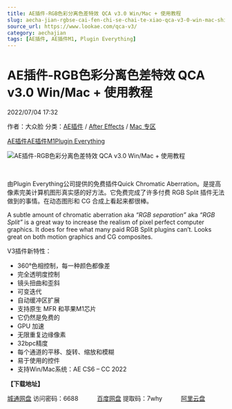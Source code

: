 ```yaml
---
title: AE插件-RGB色彩分离色差特效 QCA v3.0 Win/Mac + 使用教程
slug: aecha-jian-rgbse-cai-fen-chi-se-chai-te-xiao-qca-v3-0-win-mac-shi-yong-jiao-cheng
source_url: https://www.lookae.com/qca-v3/
category: aechajian
tags: [AE插件, AE插件M1, Plugin Everything]
---
```

# AE插件-RGB色彩分离色差特效 QCA v3.0 Win/Mac + 使用教程

2022/07/04 17:32

作者：大众脸
分类：[AE插件](https://www.lookae.com/after-effects/aechajian/) / [After Effects](https://www.lookae.com/after-effects/) / [Mac 专区](https://www.lookae.com/mac-osx/)

[AE插件](https://www.lookae.com/tag/ae%e6%8f%92%e4%bb%b6/)[AE插件M1](https://www.lookae.com/tag/aem1/)[Plugin Everything](https://www.lookae.com/tag/plugin-everything/)

![AE插件-RGB色彩分离色差特效 QCA v3.0 Win/Mac + 使用教程](https://www.lookae.com/wp-content/uploads/2022/07/Quick-Chromatic-Aberration-v3.jpg "AE插件-RGB色彩分离色差特效 QCA v3.0 Win/Mac + 使用教程-LookAE.com")

[﻿﻿﻿](https://cloud.video.taobao.com//play/u/705956171/p/1/e/6/t/1/367575230938.mp4)

由Plugin Everything公司提供的免费插件Quick Chromatic Aberration。是提高像素完美计算机图形真实感的好方法。它免费完成了许多付费 RGB Split 插件无法做到的事情。在动态图形和 CG 合成上看起来都很棒。 

A subtle amount of chromatic aberration aka *“RGB separation”* aka *“RGB Split”* is a great way to increase the realism of pixel perfect computer graphics. It does for free what many paid RGB Split plugins can’t. Looks great on both motion graphics and CG composites.

V3插件新特性：

* 360°色相控制，每一种颜色都像差
* 完全透明度控制
* 镜头扭曲和歪斜
* 可变迭代
* 自动缓冲区扩展
* 支持原生 MFR 和苹果M1芯片
* 它仍然是免费的
* GPU 加速
* 无限重复边缘像素
* 32bpc精度
* 每个通道的平移、旋转、缩放和模糊
* 易于使用的控件
* 支持Win/Mac系统：AE CS6 – CC 2022

**【下载地址】**

[城通网盘](https://url70.ctfile.com/f/2827370-607941659-c8edbb?p=4431) 访问密码：6688           [百度网盘](https://pan.baidu.com/s/1uIwYJM6u1SpgP8WkJcz_sQ?pwd=7why) 提取码：7why           [阿里云盘](https://www.aliyundrive.com/s/rN2VoYhzB1f)
